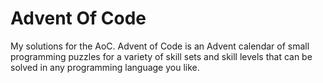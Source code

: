 # Advent Of Code 
My solutions for the AoC. Advent of Code is an Advent calendar of small programming puzzles for a variety of skill sets and skill levels that can be solved in any programming language you like.


